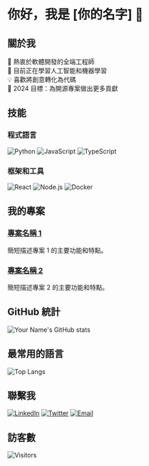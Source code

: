 # 你好，我是 [你的名字] 👋

## 關於我
🚀 熱衷於軟體開發的全端工程師<br>
🌱 目前正在學習人工智能和機器學習<br>
💡 喜歡將創意轉化為代碼<br>
🎯 2024 目標：為開源專案做出更多貢獻<br>

## 技能
### 程式語言
![Python](https://img.shields.io/badge/-Python-3776AB?style=flat-square&logo=Python&logoColor=white)
![JavaScript](https://img.shields.io/badge/-JavaScript-F7DF1E?style=flat-square&logo=javascript&logoColor=black)
![TypeScript](https://img.shields.io/badge/-TypeScript-007ACC?style=flat-square&logo=typescript&logoColor=white)

### 框架和工具
![React](https://img.shields.io/badge/-React-61DAFB?style=flat-square&logo=react&logoColor=black)
![Node.js](https://img.shields.io/badge/-Node.js-339933?style=flat-square&logo=node.js&logoColor=white)
![Docker](https://img.shields.io/badge/-Docker-2496ED?style=flat-square&logo=docker&logoColor=white)

## 我的專案
### [專案名稱 1](專案連結)
簡短描述專案 1 的主要功能和特點。

### [專案名稱 2](專案連結)
簡短描述專案 2 的主要功能和特點。

## GitHub 統計
![Your Name's GitHub stats](https://github-readme-stats.vercel.app/api?username=你的GitHub用戶名&show_icons=true&theme=radical)

## 最常用的語言
![Top Langs](https://github-readme-stats.vercel.app/api/top-langs/?username=你的GitHub用戶名&layout=compact&theme=radical)

## 聯繫我
[![LinkedIn](https://img.shields.io/badge/-LinkedIn-0077B5?style=flat-square&logo=LinkedIn&logoColor=white)](你的LinkedIn連結)
[![Twitter](https://img.shields.io/badge/-Twitter-1DA1F2?style=flat-square&logo=Twitter&logoColor=white)](你的Twitter連結)
[![Email](https://img.shields.io/badge/-Email-D14836?style=flat-square&logo=Gmail&logoColor=white)](mailto:你的郵箱地址)

## 訪客數
![Visitors](https://visitor-badge.glitch.me/badge?page_id=你的GitHub用戶名.你的GitHub用戶名)
